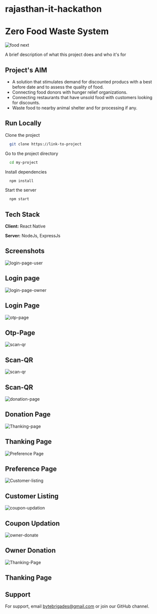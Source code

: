 # rajasthan-it-hackathon

# Zero Food Waste System

![food next](https://github.com/ByteBrigades/rajasthan-it-hackathon/blob/main/assets/foodnest.png)


A brief description of what this project does and who it's for


## Project's AIM

 - A solution that stimulates demand for discounted producs with a best before date and to assess the quality of food.
 - Connecting food donors with hunger relief organizations.
 - Connecting restaurants that have unsold food with customers looking for discounts.
 - Waste food to nearby animal shelter and for processing if any.

## Run Locally

Clone the project

```bash
  git clone https://link-to-project
```

Go to the project directory

```bash
  cd my-project
```

Install dependencies

```bash
  npm install
```

Start the server

```bash
  npm start
```


## Tech Stack

**Client:** React Native

**Server:** NodeJs, ExpressJs

## Screenshots
![login-page-user](https://github.com/ByteBrigades/rajasthan-it-hackathon/blob/main/screenshot/1.jpeg)
## Login page

![login-page-owner](https://github.com/ByteBrigades/rajasthan-it-hackathon/blob/main/screenshot/2.jpeg)
## Login Page

![otp-page](https://github.com/ByteBrigades/rajasthan-it-hackathon/blob/main/screenshot/3.jpeg)
## Otp-Page

![scan-qr](https://github.com/ByteBrigades/rajasthan-it-hackathon/blob/main/screenshot/4.jpeg)
## Scan-QR

![scan-qr](https://github.com/ByteBrigades/rajasthan-it-hackathon/blob/main/screenshot/5.jpeg)
## Scan-QR

![donation-page](https://github.com/ByteBrigades/rajasthan-it-hackathon/blob/main/screenshot/6.jpeg)
## Donation Page

![Thanking-page](https://github.com/ByteBrigades/rajasthan-it-hackathon/blob/main/screenshot/7.jpeg)
## Thanking Page

![Preference Page](https://github.com/ByteBrigades/rajasthan-it-hackathon/blob/main/screenshot/8.jpeg)
## Preference Page

![Customer-listing](https://github.com/ByteBrigades/rajasthan-it-hackathon/blob/main/screenshot/9.jpeg)
## Customer Listing

![coupon-updation](https://github.com/ByteBrigades/rajasthan-it-hackathon/blob/main/screenshot/10.jpeg)
## Coupon Updation

![owner-donate](https://github.com/ByteBrigades/rajasthan-it-hackathon/blob/main/screenshot/11.jpeg)
## Owner Donation

![Thanking-Page](https://github.com/ByteBrigades/rajasthan-it-hackathon/blob/main/screenshot/12.jpeg)
## Thanking Page

## Support

For support, email bytebrigades@gmail.com or join our GitHub channel.

